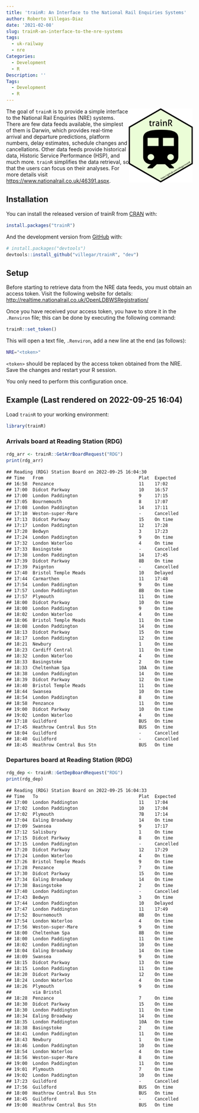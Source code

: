 ```yaml
---
title: 'trainR: An Interface to the National Rail Enquiries Systems'
author: Roberto Villegas-Diaz
date: '2021-02-08'
slug: trainR-an-interface-to-the-nre-systems
tags:
  - uk-railway
  - nre
Categories:
  - Development
  - R
Description: ''
Tags:
  - Development
  - R
---
```


<img src="https://raw.githubusercontent.com/villegar/trainR/main/inst/images/logo.png" alt="logo" align="right" height=200px/>

The goal of `trainR` is to provide a simple interface to the 
National Rail Enquiries (NRE) systems. There are few data feeds 
available, the simplest of them is Darwin, which provides real-time 
arrival and departure predictions, platform numbers, delay estimates, 
schedule changes and cancellations. Other data feeds provide historical 
data, Historic Service Performance (HSP), and much more. `trainR` 
simplifies the data retrieval, so that the users can focus on their 
analyses. For more details visit 
https://www.nationalrail.co.uk/46391.aspx.

## Installation

You can install the released version of trainR from [CRAN](https://CRAN.R-project.org) with:

``` r
install.packages("trainR")
```

And the development version from [GitHub](https://github.com/) with:

``` r
# install.packages("devtools")
devtools::install_github("villegar/trainR", "dev")
```

## Setup
Before starting to retrieve data from the NRE data feeds, you must obtain an access token. 
Visit the following website for details: http://realtime.nationalrail.co.uk/OpenLDBWSRegistration/

Once you have received your access token, you have to store it in the `.Renviron` file; this can be 
done by executing the following command:


```r
trainR::set_token()
```

This will open a text file, `.Renviron`, add a new line at the end (as follows):

```bash
NRE="<token>"
```

`<token>` should be replaced by the access token obtained from the NRE. Save the changes and restart 
your R session.

You only need to perform this configuration once.

## Example (Last rendered on 2022-09-25 16:04)

Load `trainR` to your working environment:

```r
library(trainR)
```

### Arrivals board at Reading Station (RDG)


```r
rdg_arr <- trainR::GetArrBoardRequest("RDG")
print(rdg_arr)
```

```
## Reading (RDG) Station Board on 2022-09-25 16:04:30
## Time   From                                    Plat  Expected
## 16:58  Penzance                                11    17:02
## 17:00  Didcot Parkway                          10    16:57
## 17:00  London Paddington                       9     17:15
## 17:05  Bournemouth                             8     17:07
## 17:08  London Paddington                       14    17:11
## 17:10  Weston-super-Mare                       -     Cancelled
## 17:13  Didcot Parkway                          15    On time
## 17:17  London Paddington                       12    17:28
## 17:20  Bedwyn                                  3     17:23
## 17:24  London Paddington                       9     On time
## 17:32  London Waterloo                         4     On time
## 17:33  Basingstoke                             -     Cancelled
## 17:38  London Paddington                       14    17:45
## 17:39  Didcot Parkway                          8B    On time
## 17:39  Paignton                                -     Cancelled
## 17:40  Bristol Temple Meads                    10    Delayed
## 17:44  Carmarthen                              11    17:48
## 17:54  London Paddington                       9     On time
## 17:57  London Paddington                       8B    On time
## 17:57  Plymouth                                11    On time
## 18:00  Didcot Parkway                          10    On time
## 18:00  London Paddington                       9     On time
## 18:02  London Waterloo                         4     On time
## 18:06  Bristol Temple Meads                    11    On time
## 18:08  London Paddington                       14    On time
## 18:13  Didcot Parkway                          15    On time
## 18:17  London Paddington                       12    On time
## 18:21  Newbury                                 1     On time
## 18:23  Cardiff Central                         11    On time
## 18:32  London Waterloo                         4     On time
## 18:33  Basingstoke                             2     On time
## 18:33  Cheltenham Spa                          10A   On time
## 18:38  London Paddington                       14    On time
## 18:39  Didcot Parkway                          12    On time
## 18:40  Bristol Temple Meads                    11    On time
## 18:44  Swansea                                 10    On time
## 18:54  London Paddington                       8     On time
## 18:58  Penzance                                11    On time
## 19:00  Didcot Parkway                          10    On time
## 19:02  London Waterloo                         4     On time
## 17:18  Guildford                               BUS   On time
## 17:45  Heathrow Central Bus Stn                BUS   On time
## 18:04  Guildford                               -     Cancelled
## 18:40  Guildford                               -     Cancelled
## 18:45  Heathrow Central Bus Stn                BUS   On time
```

### Departures board at Reading Station (RDG)


```r
rdg_dep <- trainR::GetDepBoardRequest("RDG")
print(rdg_dep)
```

```
## Reading (RDG) Station Board on 2022-09-25 16:04:33
## Time   To                                      Plat  Expected
## 17:00  London Paddington                       11    17:04
## 17:02  London Paddington                       10    17:04
## 17:02  Plymouth                                7B    17:14
## 17:04  Ealing Broadway                         14    On time
## 17:09  Swansea                                 9     17:17
## 17:12  Salisbury                               1     On time
## 17:15  Didcot Parkway                          8     On time
## 17:15  London Paddington                       -     Cancelled
## 17:20  Didcot Parkway                          12    17:29
## 17:24  London Waterloo                         4     On time
## 17:26  Bristol Temple Meads                    9     On time
## 17:28  Penzance                                7     On time
## 17:30  Didcot Parkway                          15    On time
## 17:34  Ealing Broadway                         14    On time
## 17:38  Basingstoke                             2     On time
## 17:40  London Paddington                       -     Cancelled
## 17:43  Bedwyn                                  3     On time
## 17:44  London Paddington                       10    Delayed
## 17:47  London Paddington                       11    17:49
## 17:52  Bournemouth                             8B    On time
## 17:54  London Waterloo                         4     On time
## 17:56  Weston-super-Mare                       9     On time
## 18:00  Cheltenham Spa                          8B    On time
## 18:00  London Paddington                       11    On time
## 18:02  London Paddington                       10    On time
## 18:04  Ealing Broadway                         14    On time
## 18:09  Swansea                                 9     On time
## 18:15  Didcot Parkway                          13    On time
## 18:15  London Paddington                       11    On time
## 18:20  Didcot Parkway                          12    On time
## 18:24  London Waterloo                         4     On time
## 18:26  Plymouth                                9     On time
##        via Bristol                             
## 18:28  Penzance                                7     On time
## 18:30  Didcot Parkway                          15    On time
## 18:30  London Paddington                       11    On time
## 18:34  Ealing Broadway                         14    On time
## 18:35  London Paddington                       10A   On time
## 18:38  Basingstoke                             2     On time
## 18:41  London Paddington                       11    On time
## 18:43  Newbury                                 1     On time
## 18:46  London Paddington                       10    On time
## 18:54  London Waterloo                         4     On time
## 18:56  Weston-super-Mare                       8     On time
## 19:00  London Paddington                       11    On time
## 19:01  Plymouth                                7     On time
## 19:02  London Paddington                       10    On time
## 17:23  Guildford                               -     Cancelled
## 17:56  Guildford                               BUS   On time
## 18:00  Heathrow Central Bus Stn                BUS   On time
## 18:45  Guildford                               -     Cancelled
## 19:00  Heathrow Central Bus Stn                BUS   On time
```
